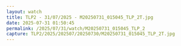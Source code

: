 ```yaml
---
layout: watch
title: TLP2 - 31/07/2025 - M20250731_015045_TLP_2T.jpg
date: 2025-07-31 01:50:45
permalink: /2025/07/31/watch/M20250731_015045_TLP_2
capture: TLP2/2025/202507/20250730/M20250731_015045_TLP_2T.jpg
---
```

